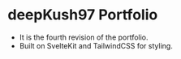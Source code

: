 # deepKush97 Portfolio

- It is the fourth revision of the portfolio.
- Built on SvelteKit and TailwindCSS for styling.
